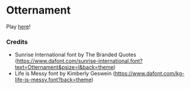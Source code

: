 # Otternament

Play [here](https://otternament.herokuapp.com/)!

### Credits
- Sunrise International font by The Branded Quotes (https://www.dafont.com/sunrise-international.font?text=Otternament&psize=l&back=theme)
- Life is Messy font by Kimberly Geswein (https://www.dafont.com/kg-life-is-messy.font?back=theme)
